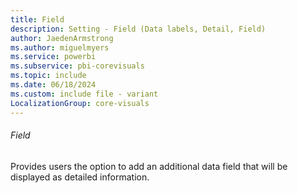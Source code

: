 ```yaml
---
title: Field
description: Setting - Field (Data labels, Detail, Field)
author: JaedenArmstrong
ms.author: miguelmyers
ms.service: powerbi
ms.subservice: pbi-corevisuals
ms.topic: include
ms.date: 06/18/2024
ms.custom: include file - variant
LocalizationGroup: core-visuals
---
```

###### Field

Provides users the option to add an additional data field that will be displayed as detailed information.
